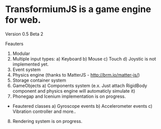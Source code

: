 TransformiumJS is a game engine for web.
=================================================================

Version 0.5 Beta 2

Feauters

1) Modular
2) Multiple input types:
  a) Keyboard
  b) Mouse
  c) Touch
  d) Joystic is not implemented yet.
3) Event system
4) Physics engine (thanks to MatterJS - http://brm.io/matter-js/)
5) Storage container system
6) GameObjects
  a) Components system (e.x. Just attach RigidBody component and physics engine will automaticly simulate it)
7) Phonegap and Icenium implementation is on progress.
  - Feautered classes
  a) Gyroscope events
  b) Accelerometer events
  c) Vibration controller
    and more..
8) Rendering system is on progress.
